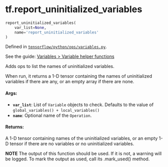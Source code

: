 <div itemscope itemtype="http://developers.google.com/ReferenceObject">
<meta itemprop="name" content="tf.report_uninitialized_variables" />
</div>

# tf.report_uninitialized_variables

``` python
report_uninitialized_variables(
    var_list=None,
    name='report_uninitialized_variables'
)
```



Defined in [`tensorflow/python/ops/variables.py`](https://www.tensorflow.org/code/tensorflow/python/ops/variables.py).

See the guide: [Variables > Variable helper functions](../../../api_guides/python/state_ops.md#Variable_helper_functions)

Adds ops to list the names of uninitialized variables.

When run, it returns a 1-D tensor containing the names of uninitialized
variables if there are any, or an empty array if there are none.

#### Args:

* <b>`var_list`</b>: List of `Variable` objects to check. Defaults to the
    value of `global_variables() + local_variables()`
* <b>`name`</b>: Optional name of the `Operation`.


#### Returns:

  A 1-D tensor containing names of the uninitialized variables, or an empty
  1-D tensor if there are no variables or no uninitialized variables.


**NOTE** The output of this function should be used.  If it is not, a warning will be logged.  To mark the output as used, call its .mark_used() method.